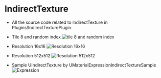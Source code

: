 # IndirectTexture
- All the source code related to IndirectTexture in Plugins/IndirectTexturePlugin
  
- Tile 8 and random index
![tile 8 and random index](https://github.com/nupnup-hub/JinEngine/assets/59456231/c535a71e-eb1b-42d0-9e7b-0e4aea2e18d3)

- Resolution 16x16
![Resolution 16x16](https://github.com/nupnup-hub/JinEngine/assets/59456231/7bc27013-4908-46b6-8f99-645eb9cdb647)

- Resolution 512x512
![Resolution 512x512](https://github.com/nupnup-hub/JinEngine/assets/59456231/fc25eeae-9ad4-42bf-8162-5d02a4563f41)

- Sample UIndirectTexture by UMaterialExpressionIndirectTextureSample
![Expression](https://github.com/nupnup-hub/JinEngine/assets/59456231/3abe899b-0384-4c24-8e09-5368c6190c5f)

